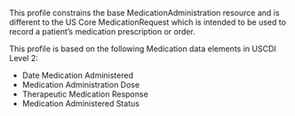 This profile constrains the base MedicationAdministration resource and is different to the US Core MedicationRequest which is intended to be used to record a patient’s medication prescription or order. 

This profile is based on the following Medication data elements in USCDI Level 2:
* Date Medication Administered
* Medication Administration Dose
* Therapeutic Medication Response
* Medication Administered Status